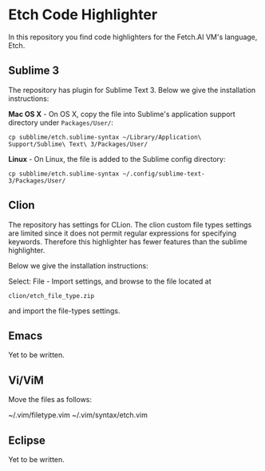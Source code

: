 Etch Code Highlighter
=======================
In this repository you find code highlighters for the Fetch.AI VM's language, Etch.

Sublime 3
---------
The repository has plugin for Sublime Text 3. Below we give the installation instructions:


**Mac OS X** - On OS X, copy the file into Sublime's application support directory under `Packages/User/`:

```
cp subblime/etch.sublime-syntax ~/Library/Application\ Support/Sublime\ Text\ 3/Packages/User/
```

**Linux** - On Linux, the file is added to the Sublime config directory:

```
cp subblime/etch.sublime-syntax ~/.config/sublime-text-3/Packages/User/
```

Clion
---------
The repository has settings for CLion. The clion custom file types settings are limited since it does not 
permit regular expressions for specifying keywords. Therefore this highlighter has fewer features than
the sublime highlighter.

Below we give the installation instructions:

Select: File - Import settings, and browse to the file located at

```
clion/etch_file_type.zip

```
and import the file-types settings.


Emacs
-----
Yet to be written.

Vi/ViM
------
Move the files as follows:

~/.vim/filetype.vim
~/.vim/syntax/etch.vim

Eclipse
-------
Yet to be written.

